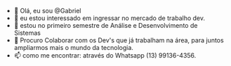 - 👋 Olá, eu sou @Gabriel
- 👀 eu estou interessado em ingressar no mercado de trabalho dev.
- 🌱 estou no primeiro semestre de Análise e Desenvolvimento de Sistemas
- 💞️ Procuro Colaborar com os Dev's que já trabalham na área, para juntos ampliarmos mais o mundo da tecnologia.
- 📫 como me encontrar: através do Whatsapp (13) 99136-4356.

<!---
Suneader/Suneader is a ✨ special ✨ repository because its `README.md` (this file) appears on your GitHub profile.
You can click the Preview link to take a look at your changes.
--->
